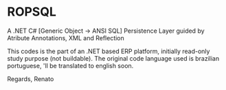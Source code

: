 ROPSQL
======

A .NET C#  [Generic Object -> ANSI SQL] Persistence Layer guided by Atribute Annotations, XML and Reflection

This codes is the part of an .NET based ERP platform, initially read-only study purpose (not buildable).
The original code language used is brazilian portuguese, 'll be translated to english soon.

Regards,
Renato